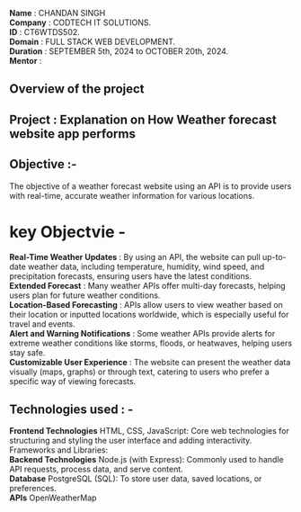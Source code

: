 **Name** : CHANDAN SINGH <br>
**Company** : CODTECH IT SOLUTIONS. <br>
**ID** : CT6WTDS502. <br>
**Domain** : FULL STACK WEB DEVELOPMENT. <br>
**Duration** : SEPTEMBER 5th, 2024 to OCTOBER 20th, 2024. <br>
**Mentor** :


## Overview of the project

## Project : Explanation on How Weather forecast website app performs

## Objective :-
The objective of a weather forecast website using an API is to provide users with real-time, accurate weather information for various locations.
# key Objectvie -

**Real-Time Weather Updates** : By using an API, the website can pull up-to-date weather data, including temperature, humidity, wind speed, and precipitation forecasts, ensuring users have the latest conditions. <br>
**Extended Forecast** : Many weather APIs offer multi-day forecasts, helping users plan for future weather conditions. <br>
**Location-Based Forecasting** : APIs allow users to view weather based on their location or inputted locations worldwide, which is especially useful for travel and events. <br>
**Alert and Warning Notifications** : Some weather APIs provide alerts for extreme weather conditions like storms, floods, or heatwaves, helping users stay safe. <br>
**Customizable User Experience** : The website can present the weather data visually (maps, graphs) or through text, catering to users who prefer a specific way of viewing  forecasts. <br>

## Technologies used : -

**Frontend Technologies**
HTML, CSS, JavaScript: Core web technologies for structuring and styling the user interface and adding interactivity.
Frameworks and Libraries: <br>
**Backend Technologies**
Node.js (with Express): Commonly used to handle API requests, process data, and serve content. <br>
**Database**
PostgreSQL (SQL): To store user data, saved locations, or preferences. <br>
**APIs**
OpenWeatherMap
